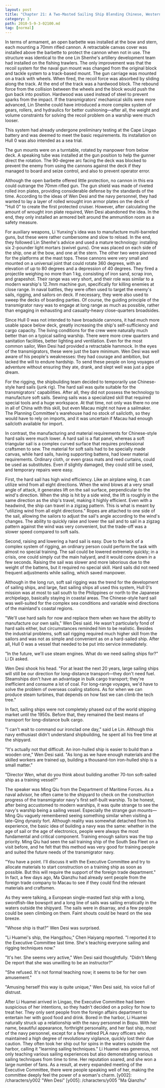```yaml
---
layout: post
title: "Chapter 21: A Two-Masted Sailing Ship Blending Chinese, Western, Ancient, and Modern (Part 2)"
category: 3
path: 2010-5-9-3-02100.md
tag: [normal]
---
```


In terms of armament, an open barbette was installed at the bow and stern, each mounting a 70mm rifled cannon. A retractable canvas cover was installed above the barbette to protect the cannon when not in use. The structure was identical to the one Lin Shenhe's artillery development team had installed on the fishing trawlers. The only improvement was that the recoil system for the naval gun mount was changed from the original block and tackle system to a track-based mount. The gun carriage was mounted on a track with wheels. When fired, the recoil force was absorbed by sliding along the track. At the end of the track was a hardwood block. The rebound force from the collision between the wheels and the block would push the gun back into position. Hardwood was used instead of steel to prevent sparks from the impact. If the transmigrators' mechanical skills were more advanced, Lin Shenhe could have introduced a more complex system of gears, rollers, and hydraulics for better cushioning—after all, the weight and volume constraints for solving the recoil problem on a warship were much looser.

This system had already undergone preliminary testing at the Cape Lingao battery and was deemed to meet the basic requirements. Its installation on Hull 0 was also intended as a sea trial.

The gun mounts were on a turntable, rotated by manpower from below deck. A speaking tube was installed at the gun position to help the gunner direct the rotation. The 90-degree arc facing the deck was blocked to prevent the enemy from using the cannons against the deck if they managed to board and seize control, and also to prevent operator error.

Although the open barbette offered little protection, no cannon in this era could outrange the 70mm rifled gun. The gun shield was made of riveted rolled iron plates, providing considerable defense by the standards of the time. According to the ideas of Wen Desi and the navy personnel, they had wanted to lay a layer of rolled wrought iron armor plates on the deck of "Hull 0" to create the first protected cruiser. However, after calculating the amount of wrought iron plate required, Wen Desi abandoned the idea. In the end, they only installed an armored belt around the ammunition room as a safety measure.

For auxiliary weapons, Li Yunxing's idea was to manufacture multi-barreled guns, but these were rather cumbersome and slow to reload. In the end, they followed Lin Shenhe's advice and used a mature technology: installing six 2-pounder light mortars (swivel guns). One was placed on each side of the ship, one at the bow, and one at the stern. The other two were planned for the platforms at the mast tops. These cannons were very small and mounted on a universal joint that could rotate 360 degrees, with an elevation of up to 80 degrees and a depression of 40 degrees. They fired a projectile weighing no more than 1 kg, consisting of iron sand, scrap iron, and grapeshot. Their range was very short, and their role was similar to a modern warship's 12.7mm machine gun, specifically for killing enemies at close range. In naval battles, they were often used to target the enemy's sails, rigging, and sailors on deck. If necessary, they were also used to sweep the decks of boarding parties. Of course, the guiding principle of the transmigrator navy was to engage at long range as much as possible, rather than engaging in exhausting and casualty-heavy close-quarters broadsides.

Since Hull 0 was not intended to have broadside cannons, it had much more usable space below deck, greatly increasing the ship's self-sufficiency and cargo capacity. The living conditions for the crew were naturally much better than on a typical sailing warship. There were more crew quarters and sanitation facilities, better lighting and ventilation. Even for the most common sailor, Wen Desi had provided a retractable hammock. In the eyes of the transmigrators, these were just the bare minimum. Wen Desi was well aware of his people's weaknesses: they had courage and ambition, but lacked the will to endure hardship. To send these people on long voyages of adventure without ensuring they ate, drank, and slept well was just a pipe dream.

For the rigging, the shipbuilding team decided to temporarily use Chinese-style hard sails (junk rig). The hard sail was quite suitable for the transmigrators' capabilities. After all, they did not possess the technology to manufacture soft sails. Sewing sails was a specialized skill that required special tools and a huge workspace. At that time, not only was there no one in all of China with this skill, but even Macau might not have a sailmaker. The Planning Committee's warehouse had no stock of sailcloth, so they would have to rely on imports, and it was uncertain if Macau had enough sailcloth available for import.

In contrast, the manufacturing and material requirements for Chinese-style hard sails were much lower. A hard sail is a flat panel, whereas a soft triangular sail is a complex curved surface that requires professional craftsmen to sew. The material for soft sails had to be specially made canvas, while hard sails, having supporting battens, had lower material requirements. Ordinary cloth, or even grass mats and reed curtains, could be used as substitutes. Even if slightly damaged, they could still be used, and temporary repairs were easy.

First, the hard sail has high wind efficiency. Like an airplane wing, it can utilize wind from all eight directions. When the wind blows at a very small angle of attack, it generates lift on the sail surface, perpendicular to the wind's direction. When the ship is hit by a side wind, the lift is roughly in the same direction as the ship's travel, making it highly efficient. Even with a headwind, the ship can travel in a zigzag pattern. This is what is meant by "utilizing wind from all eight directions." Ropes are attached to one side of the sail, allowing the sailors to adjust the sail's angle according to the wind's changes. The ability to quickly raise and lower the sail and to sail in a zigzag pattern against the wind was very convenient, but the trade-off was a slower speed compared to soft sails.

Second, raising and lowering a hard sail is easy. Due to the lack of a complex system of rigging, an ordinary person could perform the task with almost no special training. The sail could be lowered extremely quickly; in a crisis, one could simply cut the main halyard, and it would come down in a few seconds. Raising the sail was slower and more laborious due to the weight of the battens, but it required no special skill. Hard sails did not need frequent adjustments while sailing, which saved manpower.

Although in the long run, soft sail rigging was the trend for the development of sailing ships, and large, fast sailing ships all used this system, Hull 0's mission was at most to sail south to the Philippines or north to the Japanese archipelago, basically staying in coastal areas. The Chinese-style hard sail was well-suited for the complex sea conditions and variable wind directions of the mainland's coastal regions.

"We'll use hard sails for now and replace them when we have the ability to manufacture our own sails," Wen Desi said. He wasn't particularly fond of hard sails either, but circumstances reminded him to be realistic. Besides the industrial problems, soft sail rigging required much higher skill from the sailors and was not as simple and convenient as on a hard-sailed ship. After all, Hull 0 was a vessel that needed to be put into service immediately.

"In the future, we'll use steam engines. What do we need sailing ships for?" Li Di asked.

Wen Desi shook his head. "For at least the next 20 years, large sailing ships will still be our direction for long-distance transport—they don't need fuel. Steamships don't have an advantage in bulk cargo transport; they're inefficient and consume a lot of coal. For long-range voyages, we'd have to solve the problem of overseas coaling stations. As for when we can produce steam turbines, that depends on how fast we can climb the tech tree."

In fact, sailing ships were not completely phased out of the world shipping market until the 1950s. Before that, they remained the best means of transport for long-distance bulk cargo.

"I can't wait to command our ironclad one day," said Le Lin. Although this navy enthusiast didn't understand shipbuilding, he spent all his free time at the shipyard.

"It's actually not that difficult. An iron-hulled ship is easier to build than a wooden one," Wen Desi said. "As long as we have enough materials and the skilled workers are trained up, building a thousand-ton iron-hulled ship is a small matter."

"Director Wen, what do you think about building another 70-ton soft-sailed ship as a training vessel?"

The speaker was Ming Qiu from the Department of Maritime Forces. As a naval advisor, he often came to the shipyard to check on the construction progress of the transmigrator navy's first self-built warship. To be honest, after being accustomed to modern warships, it was quite strange to see the navy's warship being a sailing vessel. Especially the strange gun mounts—Ming Qiu vaguely remembered seeing something similar when visiting a late-Qing dynasty fort. Although reality was somewhat detached from his experience, the basic idea of building a navy was the same: whether in the age of sail or the age of electronics, people were always the most fundamental and critical component. Training enough sailors was the top priority. Ming Qiu had seen the sail training ship of the South Sea Fleet on a visit before, and he felt that this method was very good for training people and suited the future needs of the transmigrator navy.

"You have a point. I'll discuss it with the Executive Committee and try to allocate materials to start construction on a training ship as soon as possible. But this will require the support of the foreign trade department." In fact, a few days ago, Ma Qianzhu had already sent people from the foreign trade company to Macau to see if they could find the relevant materials and craftsmen.

As they were talking, a European single-masted fast ship with a long, swordfish-like bowsprit and a long line of sails was sailing erratically in the waters outside the shipyard. The sails were in disarray, and a few people could be seen climbing on them. Faint shouts could be heard on the sea breeze.

"Whose ship is that?" Wen Desi was surprised.

"Li Huamei's ship, the Hangzhou," Chen Haiyang reported. "I reported it to the Executive Committee last time. She's teaching everyone sailing and rigging techniques now."

"It's her. She seems very active," Wen Desi said thoughtfully. "Didn't Meng De report that she was unwilling to be an instructor?"

"She refused. It's not formal teaching now; it seems to be for her own amusement."

"Amusing herself this way is quite unique," Wen Desi said, his voice full of distrust.

After Li Huamei arrived in Lingao, the Executive Committee had been suspicious of her intentions, so they hadn't decided on a policy for how to treat her. They only sent people from the foreign affairs department to entertain her with good food and drink. Bored in the harbor, Li Huamei naturally struck up a relationship with the navy personnel in Bopu. With her name, beautiful appearance, forthright personality, and her fast ship, most of the navy personnel, except for a few retired PLA navy officers who maintained a high degree of revolutionary vigilance, quickly lost their due caution. They often took her ship out for spins in the waters outside the harbor, calling it "learning sailing techniques." Li Huamei was generous, not only teaching various sailing experiences but also demonstrating various sailing techniques from time to time. Her reputation soared, and she won a large number of fans. As a result, at every expanded meeting of the Executive Committee, there were people speaking well of her, making the committee deeply feel the power of a woman's charm.
[y002]: /characters/y002 "Wen Desi"
[y005]: /characters/y005 "Ma Qianzhu"